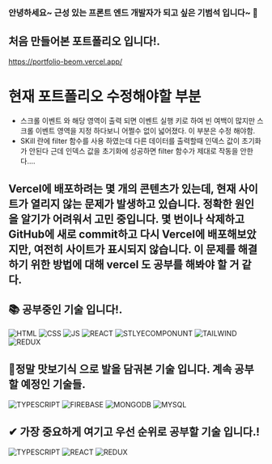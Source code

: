 ### 안녕하세요~ 근성 있는 프론트 엔드 개발자가 되고 싶은 기범석 입니다~ 👋

## 처음 만들어본 포트폴리오 입니다!.
https://portfolio-beom.vercel.app/

# 현재 포트폴리오 수정해야할 부분
- 스크롤 이벤트 와 해당 영역이 출력 되면 이벤트 실행 키로 하여 빈 여백이 많지만 스크롤 이벤트 영역을 지정 하다보니 어쩔수 없이 넓어졌다. 이 부분은 수정 해야함.
- SKill 란에 filter 함수를 사용 하였는데 다른 데이터를 출력할때 인덱스 값이 초기화가 안된다 근데 인덱스 값을 초기화에 성공하면 filter 함수가 제대로 작동을 안한다....

## Vercel에 배포하려는 몇 개의 콘텐츠가 있는데, 현재 사이트가 열리지 않는 문제가 발생하고 있습니다. 정확한 원인을 알기가 어려워서 고민 중입니다. 몇 번이나 삭제하고 GitHub에 새로 commit하고 다시 Vercel에 배포해보았지만, 여전히 사이트가 표시되지 않습니다. 이 문제를 해결하기 위한 방법에 대해 vercel 도 공부를 해봐야 할 거 같다.




## 📚 공부중인 기술 입니다!.
![HTML](https://img.shields.io/badge/HTML-239120?style=for-the-badge&logo=html5&logoColor=white)
![CSS](https://img.shields.io/badge/CSS-239120?&style=for-the-badge&logo=css3&logoColor=white)
![JS](https://img.shields.io/badge/JavaScript-F7DF1E?style=for-the-badge&logo=JavaScript&logoColor=white)
![REACT](https://img.shields.io/badge/React-20232A?style=for-the-badge&logo=react&logoColor=61DAFB)
![STLYECOMPONUNT](https://img.shields.io/badge/styled--components-DB7093?style=for-the-badge&logo=styled-components&logoColor=white)
![TAILWIND](https://img.shields.io/badge/Tailwind_CSS-38B2AC?style=for-the-badge&logo=tailwind-css&logoColor=white)
![REDUX](https://img.shields.io/badge/Redux-593D88?style=for-the-badge&logo=redux&logoColor=white)

## 🥄정말 맛보기식 으로 발을 담궈본 기술 입니다. 계속 공부할 예정인 기술들.
![TYPESCRIPT](https://img.shields.io/badge/TypeScript-007ACC?style=for-the-badge&logo=typescript&logoColor=white)
![FIREBASE](https://img.shields.io/badge/Redux-593D88?style=for-the-badge&logo=redux&logoColor=white)
![MONGODB](https://img.shields.io/badge/MongoDB-4EA94B?style=for-the-badge&logo=mongodb&logoColor=white)
![MYSQL](https://img.shields.io/badge/MySQL-00000F?style=for-the-badge&logo=mysql&logoColor=white)


## ✔ 가장 중요하게 여기고 우선 순위로 공부할 기술 입니다.!
![TYPESCRIPT](https://img.shields.io/badge/TypeScript-007ACC?style=for-the-badge&logo=typescript&logoColor=white)
![REACT](https://img.shields.io/badge/React-20232A?style=for-the-badge&logo=react&logoColor=61DAFB)
![REDUX](https://img.shields.io/badge/Redux-593D88?style=for-the-badge&logo=redux&logoColor=white)
